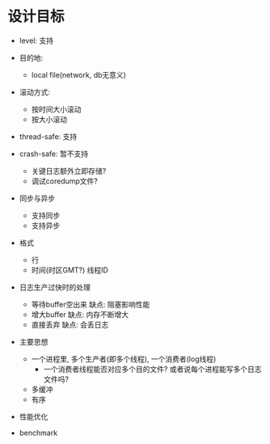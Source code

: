 # 设计目标
- level: 支持

- 目的地:
    - local file(network, db无意义)

- 滚动方式:
    - 按时间大小滚动
    - 按大小滚动

- thread-safe: 支持

- crash-safe: 暂不支持
    - 关键日志额外立即存储?
    - 调试coredump文件?

- 同步与异步
    - 支持同步
    - 支持异步

- 格式
    - 行
    - 时间(时区GMT?) 线程ID

- 日志生产过快时的处理
    - 等待buffer空出来  缺点: 阻塞影响性能
    - 增大buffer  缺点: 内存不断增大
    - 直接丢弃  缺点: 会丢日志

- 主要思想
    - 一个进程里, 多个生产者(即多个线程), 一个消费者(log线程)
        - 一个消费者线程能否对应多个目的文件? 或者说每个进程能写多个日志文件吗?
    - 多缓冲
    - 有序

- 性能优化

- benchmark
